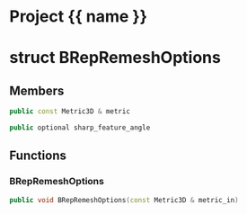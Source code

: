 <script setup>
import {useRoute} from 'vitepress'
const {path} = useRoute()
const tokens = path.split('/')
const words = tokens[2].split('-');
for (let i = 0; i < words.length; i++) {
    words[i] = words[i].charAt(0).toUpperCase() + words[i].slice(1);
    words[i] = words[i].replace('geode', 'Geode')
}
const name = words.join('-');
</script>
# Project {{ name }}

# struct BRepRemeshOptions


## Members

```cpp
public const Metric3D & metric

```

```cpp
public optional sharp_feature_angle

```



## Functions

### BRepRemeshOptions

```cpp
public void BRepRemeshOptions(const Metric3D & metric_in)
```




